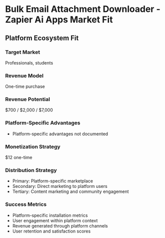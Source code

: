 # Bulk Email Attachment Downloader - Zapier Ai Apps Market Fit

## Platform Ecosystem Fit

### Target Market
Professionals, students

### Revenue Model
One-time purchase

### Revenue Potential
$700 / $2,000 / $7,000

### Platform-Specific Advantages
- Platform-specific advantages not documented

### Monetization Strategy
$12 one-time

### Distribution Strategy
- Primary: Platform-specific marketplace
- Secondary: Direct marketing to platform users
- Tertiary: Content marketing and community engagement

### Success Metrics
- Platform-specific installation metrics
- User engagement within platform context
- Revenue generated through platform channels
- User retention and satisfaction scores
